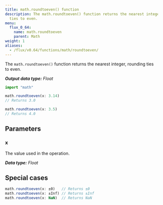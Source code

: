```yaml
---
title: math.roundtoeven() function
description: The math.roundtoeven() function returns the nearest integer, rounding
  ties to even.
menu:
  flux_0_64:
    name: math.roundtoeven
    parent: Math
weight: 1
aliases:
  - /flux/v0.64/functions/math/roundtoeven/
---
```


The `math.roundtoeven()` function returns the nearest integer, rounding ties to even.

_**Output data type:** Float_

```js
import "math"

math.roundtoeven(x: 3.14)
// Returns 3.0

math.roundtoeven(x: 3.5)
// Returns 4.0
```

## Parameters

### x
The value used in the operation.

_**Data type:** Float_

## Special cases
```js
math.roundtoeven(x: ±0)   // Returns ±0
math.roundtoeven(x: ±Inf) // Returns ±Inf
math.roundtoeven(x: NaN)  // Returns NaN
```
